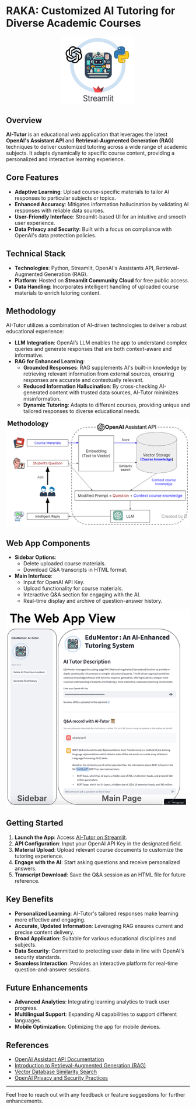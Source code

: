 # RAKA: Customized AI Tutoring for Diverse Academic Courses

<div align="center">
    <img src="sb_logo.png" alt="AI_Tutor" width="200"/>
</div>

## Overview
**AI-Tutor** is an educational web application that leverages the latest **OpenAI's Assistant API** and **Retrieval-Augmented Generation (RAG)** techniques to deliver customized tutoring across a wide range of academic subjects. It adapts dynamically to specific course content, providing a personalized and interactive learning experience.

## Core Features
- **Adaptive Learning**: Upload course-specific materials to tailor AI responses to particular subjects or topics.
- **Enhanced Accuracy**: Mitigates information hallucination by validating AI responses with reliable data sources.
- **User-Friendly Interface**: Streamlit-based UI for an intuitive and smooth user experience.
- **Data Privacy and Security**: Built with a focus on compliance with OpenAI's data protection policies.

## Technical Stack
- **Technologies**: Python, Streamlit, OpenAI's Assistants API, Retrieval-Augmented Generation (RAG).
- **Platform**: Hosted on **Streamlit Community Cloud** for free public access.
- **Data Handling**: Incorporates intelligent handling of uploaded course materials to enrich tutoring content.

## Methodology
AI-Tutor utilizes a combination of AI-driven technologies to deliver a robust educational experience:

- **LLM Integration**: OpenAI’s LLM enables the app to understand complex queries and generate responses that are both context-aware and informative.
- **RAG for Enhanced Learning**:
  - **Grounded Responses**: RAG supplements AI's built-in knowledge by retrieving relevant information from external sources, ensuring responses are accurate and contextually relevant.
  - **Reduced Information Hallucination**: By cross-checking AI-generated content with trusted data sources, AI-Tutor minimizes misinformation.
  - **Dynamic Tutoring**: Adapts to different courses, providing unique and tailored responses to diverse educational needs.

<div align="center">
    <img src="method.png" alt="Method" width="700"/>
</div>

## Web App Components
- **Sidebar Options**:
  - Delete uploaded course materials.
  - Download Q&A transcripts in HTML format.
- **Main Interface**:
  - Input for OpenAI API Key.
  - Upload functionality for course materials.
  - Interactive Q&A section for engaging with the AI.
  - Real-time display and archive of question-answer history.

<div align="center">
    <img src="web_app_view.png" alt="AI_Tutor" width="700"/>
</div>

## Getting Started
1. **Launch the App**: Access [AI-Tutor on Streamlit](https://aitutor-gawywv3h6qfwzzvikfzkpl.streamlit.app/).
2. **API Configuration**: Input your OpenAI API Key in the designated field.
3. **Material Upload**: Upload relevant course documents to customize the tutoring experience.
4. **Engage with the AI**: Start asking questions and receive personalized answers.
5. **Transcript Download**: Save the Q&A session as an HTML file for future reference.

## Key Benefits
- **Personalized Learning**: AI-Tutor's tailored responses make learning more effective and engaging.
- **Accurate, Updated Information**: Leveraging RAG ensures current and precise content delivery.
- **Broad Application**: Suitable for various educational disciplines and subjects.
- **Data Security**: Committed to protecting user data in line with OpenAI’s security standards.
- **Seamless Interaction**: Provides an interactive platform for real-time question-and-answer sessions.

## Future Enhancements
- **Advanced Analytics**: Integrating learning analytics to track user progress.
- **Multilingual Support**: Expanding AI capabilities to support different languages.
- **Mobile Optimization**: Optimizing the app for mobile devices.

## References
- [OpenAI Assistant API Documentation](https://platform.openai.com/docs/guides/assistants)
- [Introduction to Retrieval-Augmented Generation (RAG)](https://www.datastax.com/blog/2020/10/introducing-retrieval-augmented-generation-rag)
- [Vector Database Similarity Search](https://www.infoworld.com/article/3634357/what-is-vector-search-better-search-through-ai.html)
- [OpenAI Privacy and Security Practices](https://openai.com/security)

---

Feel free to reach out with any feedback or feature suggestions for further enhancements.
